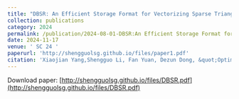 ```yaml
---
title: "DBSR: An Efficient Storage Format for Vectorizing Sparse Triangular Solvers on Structured Grids"
collection: publications
category: 2024
permalink: /publication/2024-08-01-DBSR:An Efficient Storage Format for Vectorizing Sparse Triangular Solvers on Structured Grids
date: 2024-11-17
venue: ' SC 24 '
paperurl: 'http://shengguolsg.github.io/files/paper1.pdf'
citation: 'Xiaojian Yang,Shengguo Li, Fan Yuan, Dezun Dong, &quot;Optimizing Multi-Grid Preconditioned Conjugate Gradient Method on Multi-Cores &quot; SC 24 '
---
```

Download paper: [http://shengguolsg.github.io/files/DBSR.pdf](http://shengguolsg.github.io/files/DBSR.pdf)